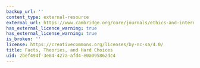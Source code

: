 ```yaml
---
backup_url: ''
content_type: external-resource
external_url: https://www.cambridge.org/core/journals/ethics-and-international-affairs/article/facts-theories-and-hard-choices/C914612525AC49B51AD6F765225DFC74
has_external_licence_warning: true
has_external_license_warning: true
is_broken: ''
license: https://creativecommons.org/licenses/by-nc-sa/4.0/
title: Facts, Theories, and Hard Choices
uid: 2bef494f-3e04-427a-afd4-e0a095862dc4
---
```

